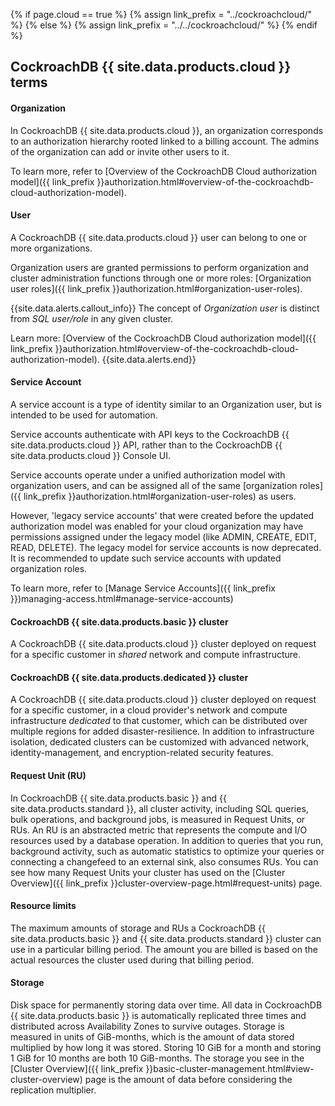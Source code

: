 {% if page.cloud == true %}
  {% assign link_prefix = "../cockroachcloud/" %}
{% else %}
  {% assign link_prefix = "../../cockroachcloud/" %}
{% endif %}

## CockroachDB {{ site.data.products.cloud }} terms

#### Organization

In CockroachDB {{ site.data.products.cloud }}, an organization corresponds to an authorization hierarchy rooted linked to a billing account. The admins of the organization can add or invite other users to it.

To learn more, refer to [Overview of the CockroachDB Cloud authorization model]({{ link_prefix }}authorization.html#overview-of-the-cockroachdb-cloud-authorization-model).

#### User

A CockroachDB {{ site.data.products.cloud }} user can belong to one or more organizations.

Organization users are granted permissions to perform organization and cluster administration functions through one or more roles: [Organization user roles]({{ link_prefix }}authorization.html#organization-user-roles).

{{site.data.alerts.callout_info}}
The concept of *Organization user* is distinct from *SQL user/role* in any given cluster.

Learn more: [Overview of the CockroachDB Cloud authorization model]({{ link_prefix }}authorization.html#overview-of-the-cockroachdb-cloud-authorization-model).
{{site.data.alerts.end}}

#### Service Account

A service account is a type of identity similar to an Organization user, but is intended to be used for automation.

Service accounts authenticate with API keys to the CockroachDB {{ site.data.products.cloud }} API, rather than to the CockroachDB {{ site.data.products.cloud }} Console UI.

Service accounts operate under a unified authorization model with organization users, and can be assigned all of the same [organization roles]({{ link_prefix }}authorization.html#organization-user-roles) as users.

However, 'legacy service accounts' that were created before the updated authorization model was enabled for your cloud organization may have permissions assigned under the legacy model (like ADMIN, CREATE, EDIT, READ, DELETE). The legacy model for service accounts is now deprecated. It is recommended to update such service accounts with updated organization roles.

To learn more, refer to [Manage Service Accounts]({{ link_prefix }})managing-access.html#manage-service-accounts)

#### CockroachDB {{ site.data.products.basic }} cluster

A CockroachDB {{ site.data.products.cloud }} cluster deployed on request for a specific customer in *shared* network and compute infrastructure.

#### CockroachDB {{ site.data.products.dedicated }} cluster

A CockroachDB {{ site.data.products.cloud }} cluster deployed on request for a specific customer, in a cloud provider's network and compute infrastructure *dedicated* to that customer, which can be distributed over multiple regions for added disaster-resilience. In addition to infrastructure isolation, dedicated clusters can be customized with advanced network, identity-management, and encryption-related security features.

#### Request Unit (RU)

In CockroachDB {{ site.data.products.basic }} and {{ site.data.products.standard }}, all cluster activity, including SQL queries, bulk operations, and background jobs, is measured in Request Units, or RUs. An RU is an abstracted metric that represents the compute and I/O resources used by a database operation. In addition to queries that you run, background activity, such as automatic statistics to optimize your queries or connecting a changefeed to an external sink, also consumes RUs. You can see how many Request Units your cluster has used on the [Cluster Overview]({{ link_prefix }}cluster-overview-page.html#request-units) page.

#### Resource limits

The maximum amounts of storage and RUs a CockroachDB {{ site.data.products.basic }} and {{ site.data.products.standard }} cluster can use in a particular billing period. The amount you are billed is based on the actual resources the cluster used during that billing period.

#### Storage

Disk space for permanently storing data over time. All data in CockroachDB {{ site.data.products.basic }} is automatically replicated three times and distributed across Availability Zones to survive outages. Storage is measured in units of GiB-months, which is the amount of data stored multiplied by how long it was stored. Storing 10 GiB for a month and storing 1 GiB for 10 months are both 10 GiB-months. The storage you see in the [Cluster Overview]({{ link_prefix }}basic-cluster-management.html#view-cluster-overview) page is the amount of data before considering the replication multiplier.
